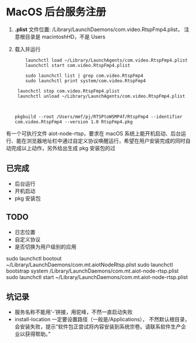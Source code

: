 # MacOS 后台服务注册

1. **.plist** 文件位置: /Library/LaunchDaemons/com.video.RtspFmp4.plist， 注意根目录是 macintoshHD，不是 Users
2. 载入并运行

    ```
    	launchctl load ~/Library/LaunchAgents/com.video.RtspFmp4.plist
    	launchctl start com.video.RtspFmp4.plist

    	sudo launchctl list | grep com.video.RtspFmp4
    	sudo launchctl print system/com.video.RtspFmp4
    ```


    	launchctl stop com.video.RtspFmp4.plist
    	launchctl unload ~/Library/LaunchAgents/com.video.RtspFmp4.plist
    ````


    pkgbuild --root /Users/mmf/pj/RTSPtoWSMP4f/RtspFmp4 --identifier com.video.RtspFmp4 --version 1.0 RtspFmp4.pkg

有一个可执行文件 aiot-node-rtsp，要求在 macOS 系统上能开机启动、后台运行、能在浏览器地址栏中通过自定义协议唤醒运行，希望在用户安装完成的同时自动完成以上动作，另外给出生成 pkg 安装包的过

## 已完成

-   后台运行
-   开机启动
-   pkg 安装包

## TODO

-   日志位置
-   自定义协议
-   是否切换为用户级别的应用

sudo launchctl bootout ~/Library/LaunchDaemons/com.mt.aiotNodeRtsp.plist
sudo launchctl bootstrap system /Library/LaunchDaemons/com.mt.aiot-node-rtsp.plist
sudo launchctl start ~/Library/LaunchDaemons/com.mt.aiot-node-rtsp.plist

## 坑记录

-   服务名称不能用‘-’拼接，用驼峰，不然一直启动失败
-   install-location 一定要设置路径（一般是/Applications）， 不然默认根目录，会安装失败，提示“软件包正尝试将内容安装到系统宗卷。请联系软件生产企业以获得帮助。”
